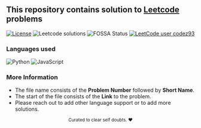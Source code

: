 ## This repository contains solution to [Leetcode](https://leetcode.com) problems

[![License](https://img.shields.io/badge/license-MIT-blue)](https://github.com/akash-codes93/leetocde/blob/master/LICENSE)
![Leetcode solutions](https://badgen.net/badge/Leetcode/solutions/orange?icon=leetcode)
![FOSSA Status](https://app.fossa.com/api/projects/git%2Bgithub.com%2Fakash-codes93%2Fleetcode.svg?type=shield)
[![LeetCode user codez93](https://img.shields.io/badge/dynamic/json?style=plastic&labelColor=black&color=%23ffa116&label=Solved&query=solvedOverTotal&url=https%3A%2F%2Fbadge.xyli.tech/%2Fapi%2Fusers%2Fcodez93&logo=leetcode&logoColor=yellow)](https://leetcode.com/codez93/)


### Languages used
![Python](https://img.shields.io/badge/python-3670A0?style=for-the-badge&logo=python&logoColor=ffdd54)
![JavaScript](https://img.shields.io/badge/javascript-%23323330.svg?style=for-the-badge&logo=javascript&logoColor=%23F7DF1E)

### More Information
- The file name consists of the **Problem Number** followed by **Short Name**.
- The start of the file consists of the **Link** to the problem.
- Please reach out to add other language support or to add more solutions.


<div align="center">
<sub>Curated to clear self doubts. ❤️</sub>
</div>